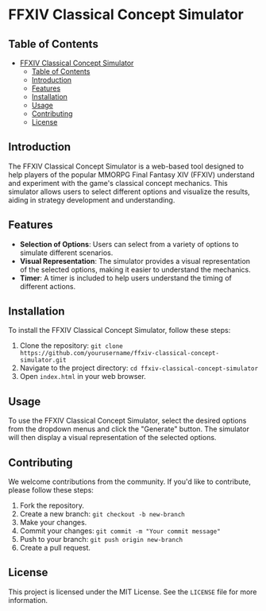 # FFXIV Classical Concept Simulator

## Table of Contents

- [FFXIV Classical Concept Simulator](#ffxiv-classical-concept-simulator)
  - [Table of Contents](#table-of-contents)
  - [Introduction](#introduction)
  - [Features](#features)
  - [Installation](#installation)
  - [Usage](#usage)
  - [Contributing](#contributing)
  - [License](#license)

## Introduction

The FFXIV Classical Concept Simulator is a web-based tool designed to help players of the popular MMORPG Final Fantasy XIV (FFXIV) understand and experiment with the game's classical concept mechanics. This simulator allows users to select different options and visualize the results, aiding in strategy development and understanding.

## Features

- **Selection of Options**: Users can select from a variety of options to simulate different scenarios.
- **Visual Representation**: The simulator provides a visual representation of the selected options, making it easier to understand the mechanics.
- **Timer**: A timer is included to help users understand the timing of different actions.

## Installation

To install the FFXIV Classical Concept Simulator, follow these steps:

1. Clone the repository: `git clone https://github.com/yourusername/ffxiv-classical-concept-simulator.git`
2. Navigate to the project directory: `cd ffxiv-classical-concept-simulator`
3. Open `index.html` in your web browser.

## Usage

To use the FFXIV Classical Concept Simulator, select the desired options from the dropdown menus and click the "Generate" button. The simulator will then display a visual representation of the selected options.

## Contributing

We welcome contributions from the community. If you'd like to contribute, please follow these steps:

1. Fork the repository.
2. Create a new branch: `git checkout -b new-branch`
3. Make your changes.
4. Commit your changes: `git commit -m "Your commit message"`
5. Push to your branch: `git push origin new-branch`
6. Create a pull request.

## License

This project is licensed under the MIT License. See the `LICENSE` file for more information.